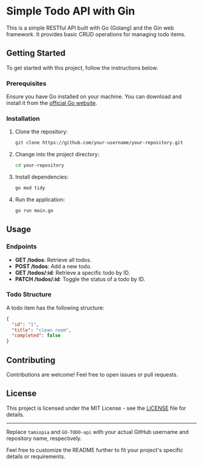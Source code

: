 # Simple Todo API with Gin

This is a simple RESTful API built with Go (Golang) and the Gin web framework. It provides basic CRUD operations for managing todo items.

## Getting Started

To get started with this project, follow the instructions below.

### Prerequisites

Ensure you have Go installed on your machine. You can download and install it from the [official Go website](https://golang.org/doc/install).

### Installation

1. Clone the repository:

   ```bash
   git clone https://github.com/your-username/your-repository.git
   ```

2. Change into the project directory:

   ```bash
   cd your-repository
   ```

3. Install dependencies:

   ```bash
   go mod tidy
   ```

4. Run the application:

   ```bash
   go run main.go
   ```

## Usage

### Endpoints

- **GET /todos**: Retrieve all todos.
- **POST /todos**: Add a new todo.
- **GET /todos/:id**: Retrieve a specific todo by ID.
- **PATCH /todos/:id**: Toggle the status of a todo by ID.

### Todo Structure

A todo item has the following structure:

```json
{
  "id": "1",
  "title": "clean room",
  "completed": false
}
```

## Contributing

Contributions are welcome! Feel free to open issues or pull requests.

## License

This project is licensed under the MIT License - see the [LICENSE](LICENSE) file for details.

---

Replace `tamiopia` and `GO-TODO-api` with your actual GitHub username and repository name, respectively.

Feel free to customize the README further to fit your project's specific details or requirements.
